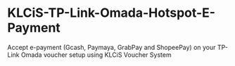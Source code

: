 # KLCiS-TP-Link-Omada-Hotspot-E-Payment
Accept e-payment (Gcash, Paymaya, GrabPay and ShopeePay) on your TP-Link Omada voucher setup using KLCiS Voucher System
